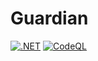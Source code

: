 # Guardian

[![.NET](https://github.com/GuardianPlatform/Guardian/actions/workflows/dotnet.yml/badge.svg)](https://github.com/GuardianPlatform/Guardian/actions/workflows/dotnet.yml) [![CodeQL](https://github.com/GuardianPlatform/Guardian/actions/workflows/codeql-analysis.yml/badge.svg)](https://github.com/GuardianPlatform/Guardian/actions/workflows/codeql-analysis.yml) 
